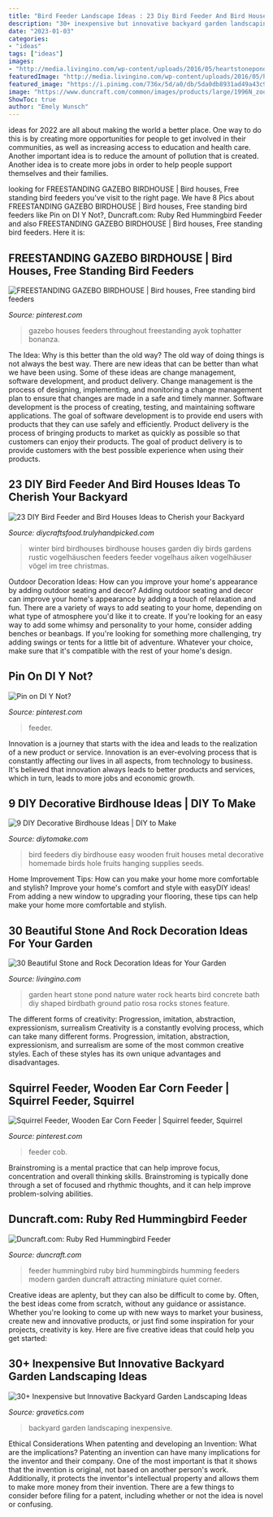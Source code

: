 ```yaml
---
title: "Bird Feeder Landscape Ideas : 23 Diy Bird Feeder And Bird Houses Ideas To Cherish Your Backyard"
description: "30+ inexpensive but innovative backyard garden landscaping ideas"
date: "2023-01-03"
categories:
- "ideas"
tags: ["ideas"]
images:
- "http://media.livingino.com/wp-content/uploads/2016/05/heartstonepond.jpg"
featuredImage: "http://media.livingino.com/wp-content/uploads/2016/05/heartstonepond.jpg"
featured_image: "https://i.pinimg.com/736x/5d/a0/db/5da0db8931ad49a43c95575fe84cc4b9.jpg"
image: "https://www.duncraft.com/common/images/products/large/1996N_zoom.jpg"
ShowToc: true
author: "Emely Wunsch"
---
```



ideas for 2022 are all about making the world a better place. One way to do this is by creating more opportunities for people to get involved in their communities, as well as increasing access to education and health care. Another important idea is to reduce the amount of pollution that is created. Another idea is to create more jobs in order to help people support themselves and their families.

	

		
looking for FREESTANDING GAZEBO BIRDHOUSE | Bird houses, Free standing bird feeders you've visit to the right page. We have 8 Pics about FREESTANDING GAZEBO BIRDHOUSE | Bird houses, Free standing bird feeders like Pin on DI Y Not?, Duncraft.com: Ruby Red Hummingbird Feeder and also FREESTANDING GAZEBO BIRDHOUSE | Bird houses, Free standing bird feeders. Here it is:
		
    
## FREESTANDING GAZEBO BIRDHOUSE | Bird Houses, Free Standing Bird Feeders

<img loading=lazy src="https://i.pinimg.com/736x/33/6e/0f/336e0fe7186440bbbf0f9636fadc88dc--faux-flowers-for-the-birds.jpg" onerror="this.onerror=null;this.src='https://tse1.mm.bing.net/th?id=OIP.WP9GnEP3T8Lnrkm_6_iasQHaMC&amp;pid=15.1';" alt="FREESTANDING GAZEBO BIRDHOUSE | Bird houses, Free standing bird feeders">

_Source: pinterest.com_

>gazebo houses feeders throughout freestanding ayok tophatter bonanza. 

	

The Idea: Why is this better than the old way?
The old way of doing things is not always the best way. There are new ideas that can be better than what we have been using. Some of these ideas are change management, software development, and product delivery. Change management is the process of designing, implementing, and monitoring a change management plan to ensure that changes are made in a safe and timely manner. Software development is the process of creating, testing, and maintaining software applications. The goal of software development is to provide end users with products that they can use safely and efficiently. Product delivery is the process of bringing products to market as quickly as possible so that customers can enjoy their products. The goal of product delivery is to provide customers with the best possible experience when using their products.

    
## 23 DIY Bird Feeder And Bird Houses Ideas To Cherish Your Backyard

<img loading=lazy src="http://diycraftsfood.trulyhandpicked.com/wp-content/uploads/2016/05/bird-House_mp.jpg" onerror="this.onerror=null;this.src='https://tse1.mm.bing.net/th?id=OIP._0Ymj2WIgjlDmkcPmm5Q1wHaLG&amp;pid=15.1';" alt="23 DIY Bird Feeder and Bird Houses Ideas to Cherish your Backyard">

_Source: diycraftsfood.trulyhandpicked.com_

>winter bird birdhouses birdhouse houses garden diy birds gardens rustic vogelhäuschen feeders feeder vogelhaus aiken vogelhäuser vögel im tree christmas. 

	

Outdoor Decoration Ideas: How can you improve your home's appearance by adding outdoor seating and decor?
Adding outdoor seating and decor can improve your home's appearance by adding a touch of relaxation and fun. There are a variety of ways to add seating to your home, depending on what type of atmosphere you'd like it to create. If you're looking for an easy way to add some whimsy and personality to your home, consider adding benches or beanbags. If you're looking for something more challenging, try adding swings or tents for a little bit of adventure. Whatever your choice, make sure that it's compatible with the rest of your home's design.

    
## Pin On DI Y Not?

<img loading=lazy src="https://i.pinimg.com/736x/16/99/97/169997bc10b1848e7e46cbd64c75e6d6.jpg" onerror="this.onerror=null;this.src='https://tse1.mm.bing.net/th?id=OIP.bqmaIiz8FIXdl42p4QqHmwAAAA&amp;pid=15.1';" alt="Pin on DI Y Not?">

_Source: pinterest.com_

>feeder. 

	

Innovation is a journey that starts with the idea and leads to the realization of a new product or service. Innovation is an ever-evolving process that is constantly affecting our lives in all aspects, from technology to business. It's believed that innovation always leads to better products and services, which in turn, leads to more jobs and economic growth.

    
## 9 DIY Decorative Birdhouse Ideas | DIY To Make

<img loading=lazy src="http://www.diytomake.com/wp-content/uploads/2015/09/diy-bird-feeders-hanging-wooden-house-fruit.jpg" onerror="this.onerror=null;this.src='https://tse4.mm.bing.net/th?id=OIP.8F7yZ12c_e-HU3XuI30liAHaJ-&amp;pid=15.1';" alt="9 DIY Decorative Birdhouse Ideas | DIY to Make">

_Source: diytomake.com_

>bird feeders diy birdhouse easy wooden fruit houses metal decorative homemade birds hole fruits hanging supplies seeds. 

	

Home Improvement Tips: How can you make your home more comfortable and stylish?
Improve your home's comfort and style with easyDIY ideas! From adding a new window to upgrading your flooring, these tips can help make your home more comfortable and stylish.

    
## 30 Beautiful Stone And Rock Decoration Ideas For Your Garden

<img loading=lazy src="http://media.livingino.com/wp-content/uploads/2016/05/heartstonepond.jpg" onerror="this.onerror=null;this.src='https://tse3.mm.bing.net/th?id=OIP.6kPpqk4UgXh16F-28-T05AHaJ2&amp;pid=15.1';" alt="30 Beautiful Stone and Rock Decoration Ideas for Your Garden">

_Source: livingino.com_

>garden heart stone pond nature water rock hearts bird concrete bath diy shaped birdbath ground patio rosa rocks stones feature. 

	

The different forms of creativity: Progression, imitation, abstraction, expressionism, surrealism
Creativity is a constantly evolving process, which can take many different forms. Progression, imitation, abstraction, expressionism, and surrealism are some of the most common creative styles. Each of these styles has its own unique advantages and disadvantages.

    
## Squirrel Feeder, Wooden Ear Corn Feeder | Squirrel Feeder, Squirrel

<img loading=lazy src="https://i.pinimg.com/736x/5d/a0/db/5da0db8931ad49a43c95575fe84cc4b9.jpg" onerror="this.onerror=null;this.src='https://tse2.mm.bing.net/th?id=OIP.deCuTTtJW-rj-GS0ZjY0rQHaJ4&amp;pid=15.1';" alt="Squirrel Feeder, Wooden Ear Corn Feeder | Squirrel feeder, Squirrel">

_Source: pinterest.com_

>feeder cob. 

	

Brainstroming is a mental practice that can help improve focus, concentration and overall thinking skills. Brainstroming is typically done through a set of focused and rhythmic thoughts, and it can help improve problem-solving abilities.

    
## Duncraft.com: Ruby Red Hummingbird Feeder

<img loading=lazy src="https://www.duncraft.com/common/images/products/large/1996N_zoom.jpg" onerror="this.onerror=null;this.src='https://tse1.mm.bing.net/th?id=OIP.HVfcQNW8xSsq9rgrpcwd4gHaKv&amp;pid=15.1';" alt="Duncraft.com: Ruby Red Hummingbird Feeder">

_Source: duncraft.com_

>feeder hummingbird ruby bird hummingbirds humming feeders modern garden duncraft attracting miniature quiet corner. 

	

Creative ideas are aplenty, but they can also be difficult to come by. Often, the best ideas come from scratch, without any guidance or assistance. Whether you're looking to come up with new ways to market your business, create new and innovative products, or just find some inspiration for your projects, creativity is key. Here are five creative ideas that could help you get started: 

    
## 30+ Inexpensive But Innovative Backyard Garden Landscaping Ideas

<img loading=lazy src="https://www.gravetics.com/wp-content/uploads/2017/08/Gorgeous-and-Pretty-Backyard-Garden.jpg" onerror="this.onerror=null;this.src='https://tse3.mm.bing.net/th?id=OIP._-DpFVdU-CSpteB_kZ3MIwHaJ3&amp;pid=15.1';" alt="30+ Inexpensive but Innovative Backyard Garden Landscaping Ideas">

_Source: gravetics.com_

>backyard garden landscaping inexpensive. 

	

Ethical Considerations When patenting and developing an Invention: What are the implications?
Patenting an invention can have many implications for the inventor and their company. One of the most important is that it shows that the invention is original, not based on another person's work. Additionally, it protects the inventor's intellectual property and allows them to make more money from their invention. There are a few things to consider before filing for a patent, including whether or not the idea is novel or confusing.

